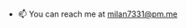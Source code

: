 <!--- 👋 Hi, I’m Milan --->
<!--- 👀 I’m interested in ... --->
<!--- 🌱 I’m currently learning ~~Rust and Angular~~ --->
<!--- 💞️ I’m looking to collaborate on ... --->
- 📫 You can reach me at milan7331@pm.me


<!---
milan7331/milan7331 is a ✨ special ✨ repository because its `README.md` (this file) appears on your GitHub profile.
You can click the Preview link to take a look at your changes.
--->
